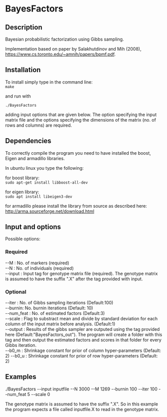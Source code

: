 # BayesFactors   

## Description   
Bayesian probabilistic factorization using Gibbs sampling.

Implementation based on paper by Salakhutdinov and Mih (2008), https://www.cs.toronto.edu/~amnih/papers/bpmf.pdf.


## Installation
To install simply type in the command line:    
`make`

and run with 

`./BayesFactors`

adding input options that are given below. The option specifying the input matrix file and the options specifying the dimensions of the matrix (no. of rows and columns) are required.


## Dependencies
To correctly compile the program you need to have installed the boost, Eigen and armadillo libraries.     

In ubuntu linux you type the following:   

for boost library:    
`sudo apt-get install libboost-all-dev`     

for eigen library:   
`sudo apt install libeigen3-dev`   

for armadillo please install the library from source as described here:   
http://arma.sourceforge.net/download.html   


## Input and options   

Possible options:   

### Required   
--M : No. of markers (required)    
--N : No. of individuals (required)   
--input : Input tag for genotype matrix file (required). The genotype matrix is assumed to have the suffix ".X" after the tag provided with input.   

### Optional   
--iter : No. of Gibbs sampling iterations (Default:100)   
--burnin: No. burnin iterations (Default: 10)   
--num_feat : No. of estimated factors (Default:3)   
--scale : Flag to substract mean and divide by standard deviation for each column of the input matrix before analysis. (Default:1)    
--output : Results of the gibbs sampler are outputed using the tag provided here (Default:"BayesFactors_out"). The program will create a folder with this tag and then output the estimated factors and scores in that folder for every Gibbs iteration.   
--b0_m : Shrinkage constant for prior of column hyper-parameters (Default: 2)
--b0_u : Shrinkage constant for prior of row hyper-parameters (Default: 2)

## Examples   

./BayesFactors --input inputfile --N 3000 --M 1269 --burnin 100 --iter 100 --num_feat 5 --scale 0

The genotype matrix is assumed to have the suffix ".X". So in this example the program expects a file called inputfile.X to read in the genotype matrix.  
